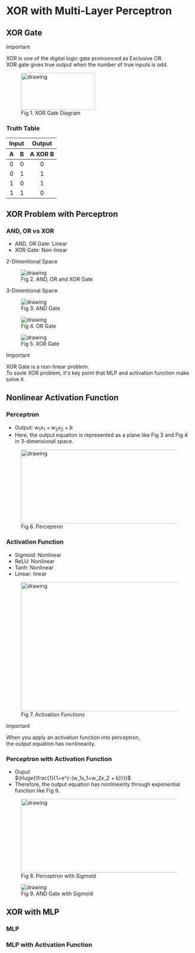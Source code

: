 # XOR with Multi-Layer Perceptron

## XOR Gate
> [!Important]
> XOR is one of the digital logic gate pronounced as Exclusive OR. \
> XOR gate gives true output when the number of true inputs is odd.
<figure>
<img src="https://upload.wikimedia.org/wikipedia/commons/thumb/0/01/XOR_ANSI.svg/200px-XOR_ANSI.svg.png" alt="drawing" width="200" height="100"/>
<figcaption>Fig 1. XOR Gate Diagram</figcaption>
</figure>

### Truth Table
<table>

<thead>
<tr>
  <th colspan=2 align="center">Input</th> <th align="center">Output</th>
</tr>
<tr>
  <th align="center">A</th> <th align="center">B</th> <th align="center">A XOR B</th>
</tr>
</thead>
<tr>
  <td align="center">0</td> <td align="center">0</td> <td align="center">0</td></tr>
<tr>
  <td align="center">0</td> <td align="center">1</td> <td align="center">1</td>
</tr>
<tr>
  <td align="center">1</td> <td align="center">0</td> <td align="center">1</td>
</tr>
<tr>
 <td align="center">1</td> <td align="center">1</td> <td align="center">0</td>
</tr>
</table>


## XOR Problem with Perceptron
### AND, OR vs XOR
- AND, OR Gate: Linear
- XOR Gate: Non-linear 

2-Dimentional Space
<figure>
<img src="https://github.com/jhlee-colab/xor-visualization/assets/158408101/456c0a12-eabf-4544-acc6-eb138d711a69" alt="drawing"/>
<figcaption>Fig 2. AND, OR and XOR Gate</figcaption>
</figure>

3-Dimentional Space
<figure>
<img src="https://github.com/jhlee-colab/xor-visualization/assets/158408101/ffb65304-c7cf-4edf-9988-47db6a6aebf4" alt="drawing"/>
<figcaption>Fig 3. AND Gate</figcaption>
</figure>
<figure>
<img src="https://github.com/jhlee-colab/xor-visualization/assets/158408101/31474f99-c97e-43c5-99e3-4247d324a2a2" alt="drawing"/>
<figcaption>Fig 4. OR Gate</figcaption>
</figure>
<figure>
<img src="https://github.com/jhlee-colab/xor-visualization/assets/158408101/f2d13200-f569-4451-8e45-7c4c3470c9ae" alt="drawing"/>
<figcaption>Fig 5. XOR Gate</figcaption>
</figure>

> [!Important]
> XOR Gate is a non-linear problem. \
> To sovle XOR problem, it's key point that MLP and activation function make solve it.

## Nonlinear Activation Function
### Perceptron
- Output: $w_1x_1 + w_2x_2 + b$
- Here, the output equation is represented as a plane like Fig 3 and Fig 4 in 3-dimensional space.
<figure>
<img src="https://github.com/jhlee-colab/xor-visualization/assets/158408101/21cee7a2-c8db-4717-83be-263f99e24b22" alt="drawing" width="500" height="200"/>
<figcaption>Fig 6. Perceptron</figcaption>
</figure>

### Activation Function
- Sigmoid: Nonlinear
- ReLU: Nonlinear
- Tanh: Nonlinear
- Linear: linear

<figure>
<img src="https://github.com/jhlee-colab/xor-visualization/assets/158408101/c0640ede-e7c5-49a3-bad1-4e585b71c8fc" alt="drawing" width="500" height="350"/>
<figcaption>Fig 7. Activation Functions</figcaption>
</figure>

> [!Important]
> When you apply an activation function into perceptron,  \
> the output equation has nonlinearity.

### Perceptron with Activation Function
- Ouput \
  $\Huge{\frac{1}{1+e^{-(w_1x_1+w_2x_2 + b)}}}$
- Therefore, the output equation has nonlinearity through exponential function like Fig 9.


<figure>
<img src="https://github.com/jhlee-colab/xor-visualization/assets/158408101/81f0594c-9ddc-4b52-852a-8c9cb7a17c67" alt="drawing" width="500" height="200"/>
<figcaption>Fig 8. Perceptron with Sigmoid</figcaption>
</figure>


<figure>
<img src="https://github.com/jhlee-colab/xor-visualization/assets/158408101/465aaea2-665b-4f00-b28d-3feea99297bb" alt="drawing"/>
<figcaption>Fig 9. AND Gate with Sigmoid </figcaption>
</figure>

## XOR with MLP
### MLP
### MLP with Activation Function



